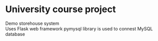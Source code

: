 # University course project
Demo storehouse system  
Uses Flask web framework
pymysql library is used to connest MySQL database
